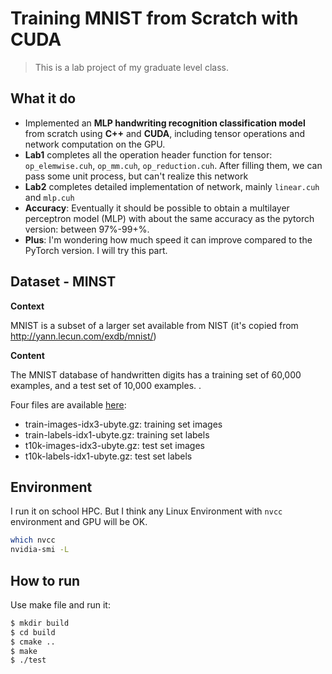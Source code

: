 # Training MNIST from Scratch with CUDA

>This is a lab project of my graduate level class.

## What it do

- Implemented an **MLP handwriting recognition classification model** from scratch using **C++** and **CUDA**, including tensor operations and network computation on the GPU.
- **Lab1** completes all the operation header function for tensor: `op_elemwise.cuh`, `op_mm.cuh`, `op_reduction.cuh`. After filling them, we can pass some unit process, but can't realize this network
-  **Lab2** completes detailed implementation of network, mainly `linear.cuh` and `mlp.cuh`
- **Accuracy**: Eventually it should be possible to obtain a multilayer perceptron model (MLP) with about the same accuracy as the pytorch version: between 97%-99+%.
- **Plus**: I'm wondering how much speed it can improve compared to the PyTorch version. I will try this part.

## Dataset - MINST

**Context**

MNIST is a subset of a larger set available from NIST (it's copied from http://yann.lecun.com/exdb/mnist/)

**Content**

The MNIST database of handwritten digits has a training set of 60,000 examples, and a test set of 10,000 examples. .

Four files are available [here](https://www.kaggle.com/datasets/hojjatk/mnist-dataset):

- train-images-idx3-ubyte.gz: training set images
- train-labels-idx1-ubyte.gz: training set labels
- t10k-images-idx3-ubyte.gz: test set images
- t10k-labels-idx1-ubyte.gz: test set labels

## Environment

I run it on school HPC. But I think any Linux Environment with `nvcc` environment and GPU will be OK.

```bash
which nvcc
nvidia-smi -L
```

## How to run

Use make file and run it:

```bash
$ mkdir build
$ cd build
$ cmake ..
$ make
$ ./test
```

